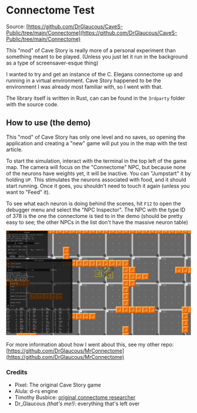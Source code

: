 # Connectome Test
Source: [https://github.com/DrGlaucous/CaveS-Public/tree/main/Connectome](https://github.com/DrGlaucous/CaveS-Public/tree/main/Connectome)

This "mod" of Cave Story is really more of a personal experiment than something meant to be played. (Unless you just let it run in the background as a type of screensaver-esque thing)

I wanted to try and get an instance of the C. Elegans connectome up and running in a virtual environment. Cave Story happened to be the environment I was already most familiar with, so I went with that.

The library itself is written in Rust, can can be found in the `3rdparty` folder with the source code.


## How to use (the demo)
This "mod" of Cave Story has only one level and no saves, so opening the application and creating a "new" game will put you in the map with the test article.

To start the simulation, interact with the terminal in the top left of the game map. The camera will focus on the "Connectome" NPC, but because none of the neurons have weights yet, it will be inactive. You can "Jumpstart" it by holding `UP`. This stimulates the neurons associated with food, and it should start running. Once it goes, you shouldn't need to touch it again (unless you want to "Feed" it).

To see what each neuron is doing behind the scenes, hit `F12` to open the debugger menu and select the "NPC Inspector". The NPC with the type ID of 378 is the one the connectome is tied to in the demo (should be pretty easy to see; the other NPCs in the list don't have the massive neuron table)

![Debugger](./Resources/Screen1.png)


For more information about how I went about this, see my other repo:
[https://github.com/DrGlaucous/MrConnectome](https://github.com/DrGlaucous/MrConnectome)


### Credits

- Pixel: The original Cave Story game
- Alula: d-rs engine
- Timothy Busbice: [original connectome researcher](http://www.connectomeengine.com/)
- Dr_Glaucous *(that's me!)*: everything that's left over